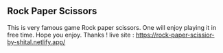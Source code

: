 ## Rock Paper Scissors

This is very famous game Rock paper scissors. One will enjoy playing it in free time.
Hope you enjoy. Thanks !
live site : https://rock-paper-scissior-by-shital.netlify.app/
